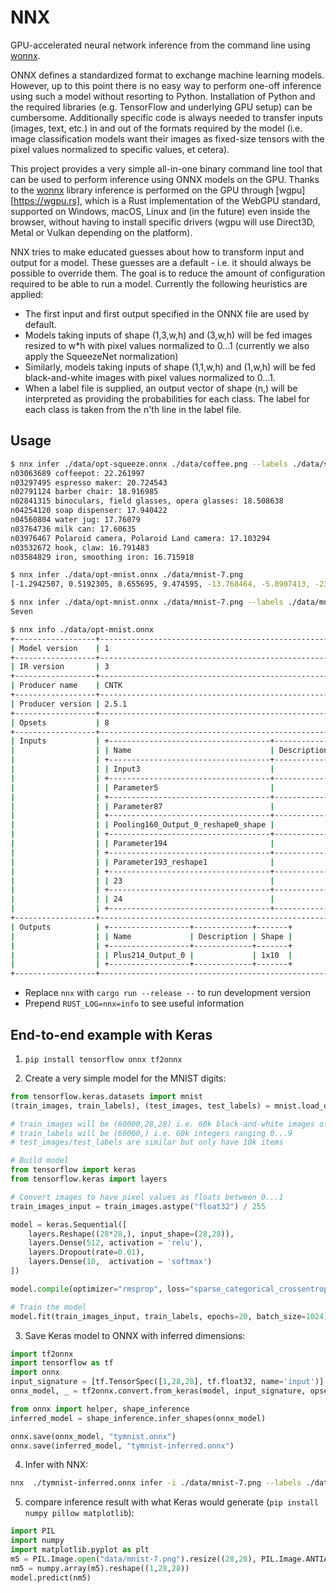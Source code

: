 # NNX

GPU-accelerated neural network inference from the command line using [wonnx](https://github.com/haixuanTao/wonnx).

ONNX defines a standardized format to exchange machine learning models. However, up to this point there is no easy way to
perform one-off inference using such a model without resorting to Python. Installation of Python and the required libraries
(e.g. TensorFlow and underlying GPU setup) can be cumbersome. Additionally specific code is always needed to transfer
inputs (images, text, etc.) in and out of the formats required by the model (i.e. image classification models want their
images as fixed-size tensors with the pixel values normalized to specific values, et cetera).

This project provides a very simple all-in-one binary command line tool that can be used to perform inference using ONNX
models on the GPU. Thanks to the [wonnx](https://github.com/haixuanTao/wonnx) library inference is performed on the GPU
through [wgpu][https://wgpu.rs], which is a Rust implementation of the WebGPU standard, supported on Windows, macOS, Linux
and (in the future) even inside the browser, without having to install specific drivers (wgpu will use Direct3D, Metal or
Vulkan depending on the platform).

NNX tries to make educated guesses about how to transform input and output for a model. These guesses are a default - i.e.
it should always be possible to override them. The goal is to reduce the amount of configuration required to be able to
run a model. Currently the following heuristics are applied:

- The first input and first output specified in the ONNX file are used by default.
- Models taking inputs of shape (1,3,w,h) and (3,w,h) will be fed images resized to w\*h with pixel values normalized to
  0...1 (currently we also apply the SqueezeNet normalization)
- Similarly, models taking inputs of shape (1,1,w,h) and (1,w,h) will be fed black-and-white images with pixel values
  normalized to 0...1.
- When a label file is supplied, an output vector of shape (n,) will be interpreted as providing the probabilities for each
  class. The label for each class is taken from the n'th line in the label file.

## Usage

```sh
$ nnx infer ./data/opt-squeeze.onnx ./data/coffee.png --labels ./data/synset.txt
n03063689 coffeepot: 22.261997
n03297495 espresso maker: 20.724543
n02791124 barber chair: 18.916985
n02841315 binoculars, field glasses, opera glasses: 18.508638
n04254120 soap dispenser: 17.940422
n04560804 water jug: 17.76079
n03764736 milk can: 17.60635
n03976467 Polaroid camera, Polaroid Land camera: 17.103294
n03532672 hook, claw: 16.791483
n03584829 iron, smoothing iron: 16.715918

$ nnx infer ./data/opt-mnist.onnx ./data/mnist-7.png
[-1.2942507, 0.5192305, 8.655695, 9.474595, -13.768464, -5.8907413, -23.467274, 28.252314, -6.7598896, 3.9513395]

$ nnx infer ./data/opt-mnist.onnx ./data/mnist-7.png --labels ./data/mnist-labels.txt --top=1
Seven

$ nnx info ./data/opt-mnist.onnx
+------------------+------------------------------------------------------------------+
| Model version    | 1                                                                |
+------------------+------------------------------------------------------------------+
| IR version       | 3                                                                |
+------------------+------------------------------------------------------------------+
| Producer name    | CNTK                                                             |
+------------------+------------------------------------------------------------------+
| Producer version | 2.5.1                                                            |
+------------------+------------------------------------------------------------------+
| Opsets           | 8                                                                |
+------------------+------------------------------------------------------------------+
| Inputs           | +------------------------------------+-------------+-----------+ |
|                  | | Name                               | Description | Shape     | |
|                  | +------------------------------------+-------------+-----------+ |
|                  | | Input3                             |             | 1x1x28x28 | |
|                  | +------------------------------------+-------------+-----------+ |
|                  | | Parameter5                         |             | 8x1x5x5   | |
|                  | +------------------------------------+-------------+-----------+ |
|                  | | Parameter87                        |             | 16x8x5x5  | |
|                  | +------------------------------------+-------------+-----------+ |
|                  | | Pooling160_Output_0_reshape0_shape |             | 2         | |
|                  | +------------------------------------+-------------+-----------+ |
|                  | | Parameter194                       |             | 1x10      | |
|                  | +------------------------------------+-------------+-----------+ |
|                  | | Parameter193_reshape1              |             | 256x10    | |
|                  | +------------------------------------+-------------+-----------+ |
|                  | | 23                                 |             | 8         | |
|                  | +------------------------------------+-------------+-----------+ |
|                  | | 24                                 |             | 16        | |
|                  | +------------------------------------+-------------+-----------+ |
+------------------+------------------------------------------------------------------+
| Outputs          | +------------------+-------------+-------+                       |
|                  | | Name             | Description | Shape |                       |
|                  | +------------------+-------------+-------+                       |
|                  | | Plus214_Output_0 |             | 1x10  |                       |
|                  | +------------------+-------------+-------+                       |
+------------------+------------------------------------------------------------------+
```

- Replace `nnx` with `cargo run --release --` to run development version
- Prepend `RUST_LOG=nnx=info` to see useful information

## End-to-end example with Keras

1. `pip install tensorflow onnx tf2onnx`

2. Create a very simple model for the MNIST digits:

```python
from tensorflow.keras.datasets import mnist
(train_images, train_labels), (test_images, test_labels) = mnist.load_data()

# train_images will be (60000,28,28) i.e. 60k black-and-white images of 28x28 pixels (which are ints between 0..255)
# train_labels will be (60000,) i.e. 60k integers ranging 0...9
# test_images/test_labels are similar but only have 10k items

# Build model
from tensorflow import keras
from tensorflow.keras import layers

# Convert images to have pixel values as floats between 0...1
train_images_input = train_images.astype("float32") / 255

model = keras.Sequential([
    layers.Reshape((28*28,), input_shape=(28,28)),
    layers.Dense(512, activation = 'relu'),
    layers.Dropout(rate=0.01),
    layers.Dense(10,  activation = 'softmax')
])

model.compile(optimizer="rmsprop", loss="sparse_categorical_crossentropy", metrics=["accuracy"])

# Train the model
model.fit(train_images_input, train_labels, epochs=20, batch_size=1024)
```

3. Save Keras model to ONNX with inferred dimensions:

```python
import tf2onnx
import tensorflow as tf
import onnx
input_signature = [tf.TensorSpec([1,28,28], tf.float32, name='input')]
onnx_model, _ = tf2onnx.convert.from_keras(model, input_signature, opset=13)

from onnx import helper, shape_inference
inferred_model = shape_inference.infer_shapes(onnx_model)

onnx.save(onnx_model, "tymnist.onnx")
onnx.save(inferred_model, "tymnist-inferred.onnx")
```

4. Infer with NNX:

```sh
nnx  ./tymnist-inferred.onnx infer -i ./data/mnist-7.png --labels ./data/mnist-labels.txt
```

5. compare inference result with what Keras would generate (`pip install numpy pillow matplotlib`):

```python
import PIL
import numpy
import matplotlib.pyplot as plt
m5 = PIL.Image.open("data/mnist-7.png").resize((28,28), PIL.Image.ANTIALIAS)
nm5 = numpy.array(m5).reshape((1,28,28))
model.predict(nm5)
```

